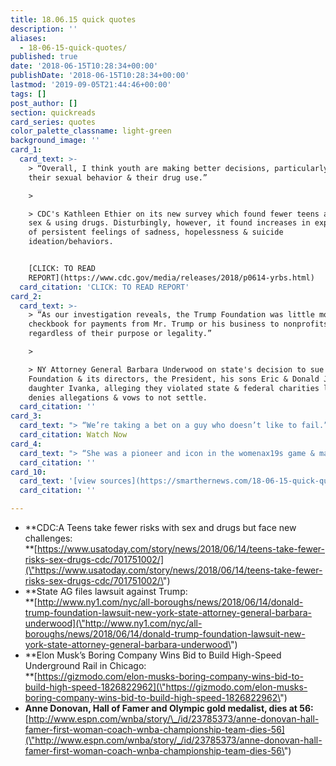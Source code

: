 ```yaml
---
title: 18.06.15 quick quotes
description: ''
aliases:
  - 18-06-15-quick-quotes/
published: true
date: '2018-06-15T10:28:34+00:00'
publishDate: '2018-06-15T10:28:34+00:00'
lastmod: '2019-09-05T21:44:46+00:00'
tags: []
post_author: []
section: quickreads
card_series: quotes
color_palette_classname: light-green
background_image: ''
card_1:
  card_text: >-
    > “Overall, I think youth are making better decisions, particularly about
    their sexual behavior & their drug use.”

    > 

    > CDC's Kathleen Ethier on its new survey which found fewer teens are having
    sex & using drugs. Disturbingly, however, it found increases in experiences
    of persistent feelings of sadness, hopelessness & suicide
    ideation/behaviors.


    [CLICK: TO READ
    REPORT](https://www.cdc.gov/media/releases/2018/p0614-yrbs.html)
  card_citation: 'CLICK: TO READ REPORT'
card_2:
  card_text: >-
    > “As our investigation reveals, the Trump Foundation was little more than a
    checkbook for payments from Mr. Trump or his business to nonprofits,
    regardless of their purpose or legality.”

    > 

    > NY Attorney General Barbara Underwood on state's decision to sue the Trump
    Foundation & its directors, the President, his sons Eric & Donald Jr. and
    daughter Ivanka, alleging they violated state & federal charities law. Trump
    denies allegations & vows to not settle.
  card_citation: ''
card_3:
  card_text: "> “We’re taking a bet on a guy who doesn’t like to fail.”n> n> Chicago Mayor Rahm Emanuel after selecting Elon Musk's Boring company to build an underground high-speed rail line from downtown Chicago to Oax19Hare Intl Airport. Trip will take 12 mins while current above-ground trains take approx 45 mins. The Mayor says the project "won't cost taxpayers a single penny." Musk is also working on a similar project in L.A.nn[Watch Now](https://www.youtube.com/embed/tfV8z2JY_bI?enablejsapi=1&autoplay=1&rel=0)"
  card_citation: Watch Now
card_4:
  card_text: "> “She was a pioneer and icon in the womenax19s game & made a profound and lasting impact at all levels as a player, coach, colleague & friend.”n> n> Val Ackerman, the WNBAax19s first president, on the death of Hall of Famer & Olympic Gold Medalist Anne Donovan. The 6-foot-8 center coached both in college & the WNBA died Wednesday of heart failure. She became the first female coach & the youngest person (42) to win a title in the WNBA, guiding the Seattle Storm to a championship in 2004."
  card_citation: ''
card_10:
  card_text: '[view sources](https://smarthernews.com/18-06-15-quick-quotes/)'
  card_citation: ''

---
```

*   **CDC:A Teens take fewer risks with sex and drugs but face new challenges:  
    **[https://www.usatoday.com/story/news/2018/06/14/teens-take-fewer-risks-sex-drugs-cdc/701751002/](\"https://www.usatoday.com/story/news/2018/06/14/teens-take-fewer-risks-sex-drugs-cdc/701751002/\")
*   **State AG files lawsuit against Trump:  
    **[http://www.ny1.com/nyc/all-boroughs/news/2018/06/14/donald-trump-foundation-lawsuit-new-york-state-attorney-general-barbara-underwood](\"http://www.ny1.com/nyc/all-boroughs/news/2018/06/14/donald-trump-foundation-lawsuit-new-york-state-attorney-general-barbara-underwood\")
*   **Elon Musk’s Boring Company Wins Bid to Build High-Speed Underground Rail in Chicago:  
    **[https://gizmodo.com/elon-musks-boring-company-wins-bid-to-build-high-speed-1826822962](\"https://gizmodo.com/elon-musks-boring-company-wins-bid-to-build-high-speed-1826822962\")
*   **Anne Donovan, Hall of Famer and Olympic gold medalist, dies at 56:**  
    [http://www.espn.com/wnba/story/\_/id/23785373/anne-donovan-hall-famer-first-woman-coach-wnba-championship-team-dies-56](\"http://www.espn.com/wnba/story/_/id/23785373/anne-donovan-hall-famer-first-woman-coach-wnba-championship-team-dies-56\")